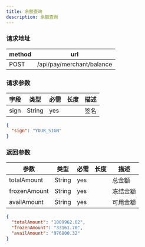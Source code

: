 ```yaml
---
title: 余额查询
description: 余额查询
---
```


### 请求地址

| method | url                       |
| ------ | ------------------------- |
| POST   | /api/pay/merchant/balance |

### 请求参数

| 字段   | 类型     | 必需  | 长度  | 描述  |
| ---- | ------ | --- | --- | --- |
| sign | String | yes |     | 签名  |

```json
{
  "sign": "YOUR_SIGN"
}
```

### 返回参数

| 参数           | 类型     | 必需  | 长度  | 描述   |
| ------------ | ------ | --- | --- | ---- |
| totalAmount  | String | yes |     | 总金额  |
| frozenAmount | String | yes |     | 冻结金额 |
| availAmount  | String | yes |     | 可用金额 |

```json
{
  "totalAmount": "1009962.02",
  "frozenAmount": "33161.70",
  "availAmount": "976800.32"
}
```
